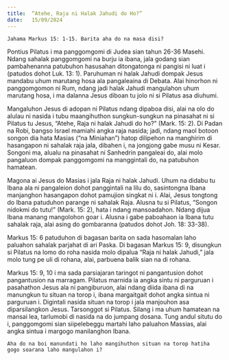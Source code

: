 ```yaml
---
title:  “Atehe, Raja ni Halak Jahudi do Ho?”
date:   15/09/2024
---
```


`Jahama Markus 15: 1-15. Barita aha do na masa disi?`

Pontius Pilatus i ma panggomgomi di Judea sian tahun 26-36 Masehi. Ndang sahalak panggomgomi na burju ia ibana, jala godang sian pambahenanna patubuhon hasusahan ditongatonga ni pangisi ni luat i (patudos dohot Luk. 13: 1). Paruhuman ni halak Jahudi dompak Jesus mandabu uhum marutang hosa ala pangaleaina di Debata. Alai hinorhon ni panggomgomon ni Rum, ndang jadi halak Jahudi mangulahon uhum marutang hosa, i ma dalanna Jesus diboan tu jolo ni si Pilatus asa diuhumi.

Mangaluhon Jesus di adopan ni Pilatus ndang dipaboa disi, alai na olo do alulau ni nasida i tubu maangihuthon sungkun-sungkun na pinasahat ni si Pilatus tu Jesus, “Atehe, Raja ni halak Jahudi do ho?” (Mark. 15: 2). Di Padan na Robi, bangso Israel mamiahi angka raja nasida; jadi, ndang maol botoon songon dia hata Masias (“na Miniahan”) hatop dilipehon na manghirim di hasangapon ni sahalak raja jala, dibahen i, na jongjong gabe musu ni Kesar. Songoni ma, alualu na pinasahat ni Sanhedrin pangaleai do, alai molo pangaluon dompak panggomgomi na manggintali do, na patubuhon hamatean.

Magona ai Jesus do Masias i jala Raja ni halak Jahudi. Uhum na didabu tu Ibana ala ni pangaleion dohot panggintali na lilu do, sasintongna Ibana manjanghon hasangapon dohot pamujion singkat ni i. Alai, Jesus tongtong do Ibana patuduhon parange ni sahalak Raja. Alusna tu si Pilatus, “Songon nidokmi do tutu!” (Mark. 15: 2), hata i ndang mansoadahon. Ndang dijua Ibana manang mangolohon goar i. Alusna i gabe paboahaon ia Ibana tutu sahalak raja, alai asing do gombaranna (patudos dohot Joh. 18: 33-38).

Markus 15: 6 patuduhon di bagasan barita on sada hasomalan laho paluahon sahalak parjahat di ari Paska. Di bagasan Markus 15: 9, disungkun si Pilatus na lomo do roha nasida molo dipalua “Raja ni halak Jahudi,” jala molo tung pe uli di rohana, alai, parbuena balik sian na di rohana.

Markus 15: 9, 10 i ma sada parsiajaran taringot ni pangantusion dohot pangantusion na marragam. Pilatus marnida ia angka sintu ni parguruan i pasahathon Jesus ala ni pangiburuon, alai ndang diida ibana di na manungkun tu situan na torop i, ibana margaitgait dohot angka sintua ni parguruan i. Digintali nasida situan na torop i jala manjouhon asa diparsilangkon Jesus. Tarsonggot si Pilatus. Silang i ma uhum hamatean na mansai lea, tarlumobi di nasida na do jumpang dosana. Tung andul situtu do i, panggomgomi sian siipelebeggu martahi laho paluahon Massias, alai angka sintua i margogo manilanghon Ibana.

`Aha do na boi manundati ho laho mangihuthon situan na torop hatiha gogo soarana laho mangulahon i?`